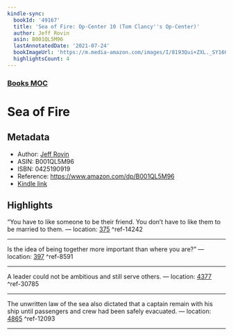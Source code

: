 ```yaml
---
kindle-sync:
  bookId: '49167'
  title: 'Sea of Fire: Op-Center 10 (Tom Clancy''s Op-Center)'
  author: Jeff Rovin
  asin: B001QL5M96
  lastAnnotatedDate: '2021-07-24'
  bookImageUrl: 'https://m.media-amazon.com/images/I/8193Qui+ZXL._SY160.jpg'
  highlightsCount: 4
---
```

### [Books MOC](Books%20MOC.md)

# Sea of Fire

## Metadata
* Author: [Jeff Rovin](https://www.amazon.comundefined)
* ASIN: B001QL5M96
* ISBN: 0425190919
* Reference: https://www.amazon.com/dp/B001QL5M96
* [Kindle link](kindle://book?action=open&asin=B001QL5M96)

## Highlights
“You have to like someone to be their friend. You don’t have to like them to be married to them. — location: [375](kindle://book?action=open&asin=B001QL5M96&location=375) ^ref-14242

---
Is the idea of being together more important than where you are?” — location: [397](kindle://book?action=open&asin=B001QL5M96&location=397) ^ref-8591

---
A leader could not be ambitious and still serve others. — location: [4377](kindle://book?action=open&asin=B001QL5M96&location=4377) ^ref-30785

---
The unwritten law of the sea also dictated that a captain remain with his ship until passengers and crew had been safely evacuated. — location: [4865](kindle://book?action=open&asin=B001QL5M96&location=4865) ^ref-12093

---
